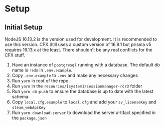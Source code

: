 # Setup

## Initial Setup

NodeJS 16.13.2 is the version used for development. It is recommended to use this version. CFX Still uses a custom version of 16.9.1 but prisma v5 requires 16.13.x at the least. There shouldn't be any real conflicts for the CFX stuff.

1. Have an instance of `postgresql` running with a database. The default db name is `redm` in `.env.example`.
2. Copy `.env.example` to `.env` and make any necessary changes
3. Run `yarn` in root of the repo.
4. Run `yarn` in the `resources/[system]/sessionmanager-rdr3` folder
5. Run `yarn db:push` to ensure the database is up to date with the latest schema
6. Copy `local.cfg.example` to `local.cfg` and add your `sv_licenseKey` and `steam_webApiKey`
7. Run `yarn download-server` to download the server artifact specified in the `package.json`
